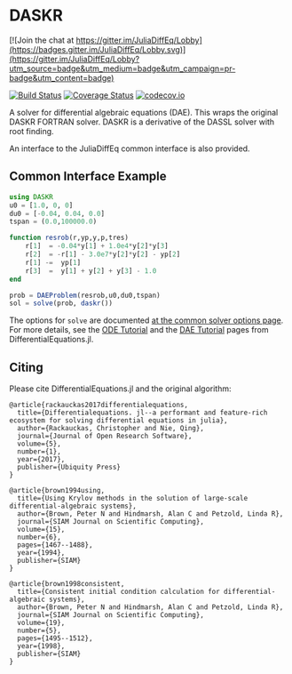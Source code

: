 # DASKR

[![Join the chat at https://gitter.im/JuliaDiffEq/Lobby](https://badges.gitter.im/JuliaDiffEq/Lobby.svg)](https://gitter.im/JuliaDiffEq/Lobby?utm_source=badge&utm_medium=badge&utm_campaign=pr-badge&utm_content=badge)

[![Build Status](https://github.com/SciML/DASKR.jl/workflows/CI/badge.svg)](https://github.com/SciML/DASKR.jl/actions?query=workflow%3ACI)
[![Coverage Status](https://coveralls.io/repos/github/JuliaDiffEq/DASKR.jl/badge.svg)](https://coveralls.io/github/JuliaDiffEq/DASKR.jl)
[![codecov.io](http://codecov.io/github/SciML/DASKR.jl/coverage.svg?branch=master)](http://codecov.io/github/SciML/DASKR.jl?branch=master)

A solver for differential algebraic equations (DAE). This wraps the original DASKR FORTRAN solver. DASKR is a derivative of the DASSL solver with root finding. 

An interface to the JuliaDiffEq common interface is also provided.

## Common Interface Example

```julia
using DASKR
u0 = [1.0, 0, 0]
du0 = [-0.04, 0.04, 0.0]
tspan = (0.0,100000.0)

function resrob(r,yp,y,p,tres)
    r[1]  = -0.04*y[1] + 1.0e4*y[2]*y[3]
    r[2]  = -r[1] - 3.0e7*y[2]*y[2] - yp[2]
    r[1] -=  yp[1]
    r[3]  =  y[1] + y[2] + y[3] - 1.0
end

prob = DAEProblem(resrob,u0,du0,tspan)    
sol = solve(prob, daskr())
```

The options for `solve` are documented [at the common solver options page](http://diffeq.sciml.ai/dev/basics/common_solver_opts.html). For more details, see the [ODE Tutorial](http://diffeq.sciml.ai/dev/tutorials/ode_example.html) and the [DAE Tutorial](http://diffeq.sciml.ai/dev/tutorials/dae_example.html) pages from DifferentialEquations.jl.

## Citing

Please cite DifferentialEquations.jl and the original algorithm:

```
@article{rackauckas2017differentialequations,
  title={Differentialequations. jl--a performant and feature-rich ecosystem for solving differential equations in julia},
  author={Rackauckas, Christopher and Nie, Qing},
  journal={Journal of Open Research Software},
  volume={5},
  number={1},
  year={2017},
  publisher={Ubiquity Press}
}

@article{brown1994using,
  title={Using Krylov methods in the solution of large-scale differential-algebraic systems},
  author={Brown, Peter N and Hindmarsh, Alan C and Petzold, Linda R},
  journal={SIAM Journal on Scientific Computing},
  volume={15},
  number={6},
  pages={1467--1488},
  year={1994},
  publisher={SIAM}
}

@article{brown1998consistent,
  title={Consistent initial condition calculation for differential-algebraic systems},
  author={Brown, Peter N and Hindmarsh, Alan C and Petzold, Linda R},
  journal={SIAM Journal on Scientific Computing},
  volume={19},
  number={5},
  pages={1495--1512},
  year={1998},
  publisher={SIAM}
}
```
